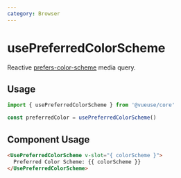 ```yaml
---
category: Browser
---
```


# usePreferredColorScheme

Reactive [prefers-color-scheme](https://developer.mozilla.org/en-US/docs/Web/CSS/@media/prefers-color-scheme) media query.

## Usage

```js
import { usePreferredColorScheme } from '@vueuse/core'

const preferredColor = usePreferredColorScheme()
```

## Component Usage

```html
<UsePreferredColorScheme v-slot="{ colorScheme }">
  Preferred Color Scheme: {{ colorScheme }}
</UsePreferredColorScheme>
```
